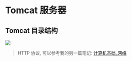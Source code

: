 # Tomcat 服务器

## Tomcat 目录结构

<img src="https://i.loli.net/2020/06/16/uZqX6EKSWhAitaI.png"/>

> HTTP 协议, 可以参考我的另一篇笔记:  [计算机基础_网络](计算机基础_网络.md)

